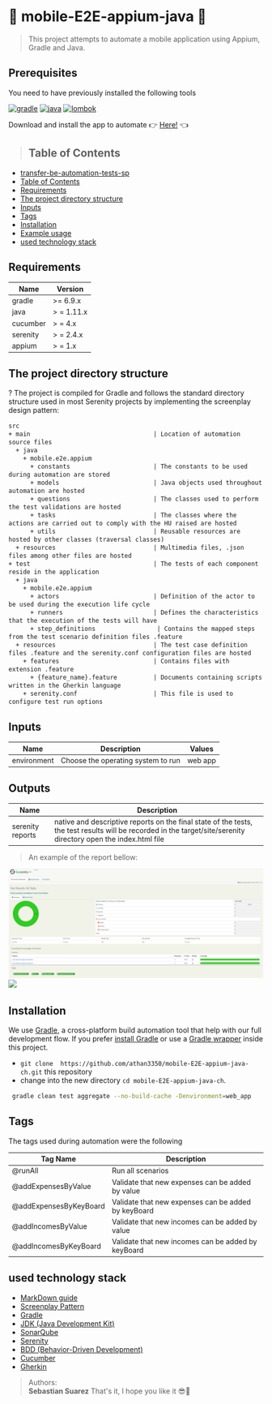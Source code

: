 # :tada: **mobile-E2E-appium-java** :tada:


> This project attempts to automate a mobile application using Appium, Gradle and Java.

## **Prerequisites**

You need to have previously installed the following tools

[![gradle](https://img.shields.io/badge/gradle-v6.9.X-green.svg)](https://gradle.org/install/)
[![java](https://img.shields.io/badge/java-v1.11.X-yellow.svg)](https://www.java.com/es/)
[![lombok](https://img.shields.io/badge/appium-v1.X-purple.svg)](https://appium.io/)

Download and install the app to automate :point_right: [Here!](https://apkcombo.com/es/cashstash-expense-manager-budget-tracker/com.slickteck.budget.tracker/) :point_left:

> ## **Table of Contents**

- [transfer-be-automation-tests-sp](#Module-or-Project-name)
- [Table of Contents](#Table-of-Contents)
- [Requirements](#Requirements)
- [The project directory structure](#The-project-directory-structure)
- [Inputs](#Inputs)
- [Tags](#Tags)
- [Installation](#Installation)
- [Example usage](#Example-usage)
- [ used technology stack  ](#Further-Reading--Useful-Links)

## **Requirements**

| Name      | Version |  
| --------- | ------- |  
| gradle |  \>= 6.9.x |  
| java | > = 1.11.x |  
| cucumber | > = 4.x |  
| serenity | > = 2.4.x |  
| appium | > = 1.x |  

## **The project directory structure**

? The project is compiled for Gradle and follows the standard directory structure used in most Serenity projects by
implementing the screenplay design pattern:

```Gherkin
src
+ main                                  | Location of automation source files
  + java
    + mobile.e2e.appium
      + constants                       | The constants to be used during automation are stored
      + models                          | Java objects used throughout automation are hosted
      + questions                       | The classes used to perform the test validations are hosted
      + tasks                           | The classes where the actions are carried out to comply with the HU raised are hosted
      + utils                           | Reusable resources are hosted by other classes (traversal classes)
  + resources                           | Multimedia files, .json files among other files are hosted
+ test                                  | The tests of each component reside in the application
  + java
    + mobile.e2e.appium
      + actors                          | Definition of the actor to be used during the execution life cycle
      + runners                         | Defines the characteristics that the execution of the tests will have
      + step_definitions                 | Contains the mapped steps from the test scenario definition files .feature
  + resources                           | The test case definition files .feature and the serenity.conf configuration files are hosted
    + features                          | Contains files with extension .feature
      + {feature_name}.feature          | Documents containing scripts written in the Gherkin language
    + serenity.conf                     | This file is used to configure test run options
```

## **Inputs**

| Name | Description | Values  |  
| ------------------ | -------------------------- |---------|  
| environment |Choose the operating system to run   | web app |

## **Outputs**

| Name               | Description                |  
| ------------------ | -------------------------- |  
| serenity reports   |   native and descriptive reports on the final state of the tests, the test results will be recorded in the target/site/serenity directory open the index.html file |

> An example of the report bellow:

![](./src/main/resources/img/serenityReport.PNG)
![](./src/main/resources/img/serenityReport2.PNG)

## **Installation**

We use [Gradle](http://www.gradle.org), a cross-platform build automation tool that help with our full development
flow. If you prefer [install Gradle](http://www.gradle.org/installation) or use
a [Gradle wrapper](http://www.gradle.org/docs/current/userguide/gradle_wrapper.html) inside this project. 

* `git clone  https://github.com/athan3350/mobile-E2E-appium-java-ch.git` this repository
* change into the new directory `cd mobile-E2E-appium-java-ch`.

```bash  
 gradle clean test aggregate --no-build-cache -Denvironment=web_app
```

## **Tags**

The tags used during automation were the following

| Tag Name               | Description                |  
| ------------------ | -------------------------- |  
| @runAll   |  Run all scenarios  |
| @addExpensesByValue   |  Validate that new expenses can be added by value  |
| @addExpensesByKeyBoard   |  Validate that new expenses can be added by keyBoard  |
| @addIncomesByValue   |  Validate that new incomes can be added by value  |
| @addIncomesByKeyBoard   |  Validate that new incomes can be added by keyBoard  |


## **used technology stack**

* [MarkDown guide](https://www.markdownguide.org/getting-started/)
* [Screenplay Pattern](https://serenity-js.org/handbook/thinking-in-serenity-js/screenplay-pattern.html)
* [Gradle](https://gradle.org/install/)
* [JDK (Java Development Kit)](https://www.oracle.com/java/technologies/javase-downloads.html)
* [SonarQube](https://www.sonarqube.org/)
* [Serenity](http://www.thucydides.info/#/)
* [BDD (Behavior-Driven Development)](http://www.thucydides.info/#/)
* [Cucumber](https://cucumber.io/)
* [Gherkin](https://cucumber.io/docs/gherkin/)

> Authors:  
> **Sebastian Suarez**
> That's it, I hope you like it :sunglasses::metal: